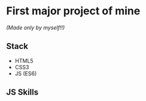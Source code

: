 # First major project of mine
*(Made only by myself!!)*
## Stack
- HTML5
- CSS3
- JS (ES6)
## JS Skills
